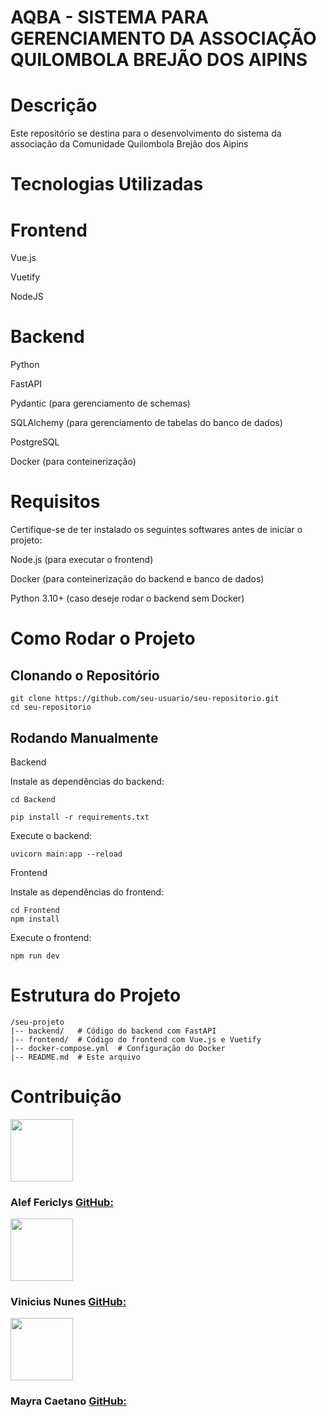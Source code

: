 # AQBA - SISTEMA PARA GERENCIAMENTO DA ASSOCIAÇÃO QUILOMBOLA BREJÃO DOS AIPINS

# Descrição

Este repositório se destina para o desenvolvimento do sistema da associação da Comunidade Quilombola Brejão dos Aipins

# Tecnologias Utilizadas

# Frontend

Vue.js

Vuetify

NodeJS

# Backend

Python

FastAPI

Pydantic (para gerenciamento de schemas)

SQLAlchemy (para gerenciamento de tabelas do banco de dados)

PostgreSQL

Docker (para conteinerização)

# Requisitos

Certifique-se de ter instalado os seguintes softwares antes de iniciar o projeto:

Node.js (para executar o frontend)

Docker (para conteinerização do backend e banco de dados)

Python 3.10+ (caso deseje rodar o backend sem Docker)

# Como Rodar o Projeto

## Clonando o Repositório

```
git clone https://github.com/seu-usuario/seu-repositorio.git
cd seu-repositorio
```



## Rodando Manualmente

Backend

Instale as dependências do backend:


```
cd Backend

pip install -r requirements.txt 
```

Execute o backend:

``` 
uvicorn main:app --reload 
```

Frontend

Instale as dependências do frontend:

``` 
cd Frontend 
npm install 
```

Execute o frontend:

``` 
npm run dev
```


# Estrutura do Projeto

```
/seu-projeto
|-- backend/   # Código do backend com FastAPI
|-- frontend/  # Código do frontend com Vue.js e Vuetify
|-- docker-compose.yml  # Configuração do Docker
|-- README.md  # Este arquivo
```
# Contribuição

<img src="https://github.com/aleffericlys.png" width="100" height="100"> <h3>Alef Fericlys [GitHub:](https://github.com/aleffericlys)</h3> 

<img src="https://github.com/Vinicius02612.png" width="100" height="100"> <h3>Vinicius Nunes [GitHub:](https://github.com/Vinicius02612)</h3> 

<img src="https://github.com/May-Raa.png" width="100" height="100">  <h3>Mayra Caetano [GitHub:](https://github.com/May-Raa) 
</h3> 



